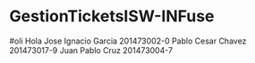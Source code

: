 # GestionTicketsISW-INFuse
#oli
Hola
Jose Ignacio Garcia 201473002-0
Pablo Cesar Chavez 201473017-9
Juan Pablo Cruz 201473004-7
